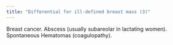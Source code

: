 ```yaml
---
title: "Differential for ill-defined breast mass (3)"
---
```

Breast cancer. Abscess (usually subareolar in lactating women). Spontaneous Hematomas (coagulopathy).

